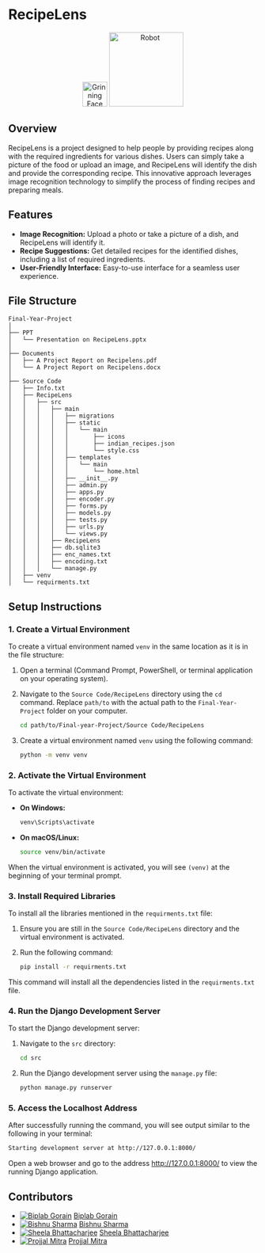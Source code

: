 # RecipeLens

<p align="center"> 
<img src="https://raw.githubusercontent.com/Tarikul-Islam-Anik/Animated-Fluent-Emojis/master/Emojis/Smilies/Grinning%20Face.png" alt="Grinning Face" width="50" height="50" />
<img src="https://raw.githubusercontent.com/Tarikul-Islam-Anik/Animated-Fluent-Emojis/master/Emojis/Smilies/Robot.png" alt="Robot" width="150" height="150" />
</p>

## Overview

RecipeLens is a project designed to help people by providing recipes along with the required ingredients for various dishes. Users can simply take a picture of the food or upload an image, and RecipeLens will identify the dish and provide the corresponding recipe. This innovative approach leverages image recognition technology to simplify the process of finding recipes and preparing meals.

## Features

- **Image Recognition:** Upload a photo or take a picture of a dish, and RecipeLens will identify it.
- **Recipe Suggestions:** Get detailed recipes for the identified dishes, including a list of required ingredients.
- **User-Friendly Interface:** Easy-to-use interface for a seamless user experience.
  

## File Structure

    Final-Year-Project
    │
    ├── PPT
    │   └── Presentation on RecipeLens.pptx
    │
    ├── Documents
    │   ├── A Project Report on Recipelens.pdf
    │   └── A Project Report on Recipelens.docx
    │
    ├── Source Code
    │   ├── Info.txt
    │   ├── RecipeLens
    │   │   ├── src
    │   │   │   ├── main
    │   │   │   │   ├── migrations
    │   │   │   │   ├── static
    │   │   │   │   │   └── main
    │   │   │   │   │       ├── icons
    │   │   │   │   │       ├── indian_recipes.json
    │   │   │   │   │       └── style.css
    │   │   │   │   ├── templates
    │   │   │   │   │   └── main
    │   │   │   │   │       └── home.html
    │   │   │   │   ├── __init__.py
    │   │   │   │   ├── admin.py
    │   │   │   │   ├── apps.py
    │   │   │   │   ├── encoder.py
    │   │   │   │   ├── forms.py
    │   │   │   │   ├── models.py
    │   │   │   │   ├── tests.py
    │   │   │   │   ├── urls.py
    │   │   │   │   └── views.py
    │   │   │   ├── RecipeLens
    │   │   │   ├── db.sqlite3
    │   │   │   ├── enc_names.txt
    │   │   │   ├── encoding.txt
    │   │   │   └── manage.py
    │   ├── venv
    │   └── requirments.txt


## Setup Instructions

### 1. Create a Virtual Environment

To create a virtual environment named `venv` in the same location as it is in the file structure:

1. Open a terminal (Command Prompt, PowerShell, or terminal application on your operating system).
2. Navigate to the `Source Code/RecipeLens` directory using the `cd` command. Replace `path/to` with the actual path to the `Final-Year-Project` folder on your computer.

    ```sh
    cd path/to/Final-year-Project/Source Code/RecipeLens
    ```

3. Create a virtual environment named `venv` using the following command:

    ```sh
    python -m venv venv
    ```

### 2. Activate the Virtual Environment

To activate the virtual environment:

- **On Windows:**

    ```sh
    venv\Scripts\activate
    ```

- **On macOS/Linux:**

    ```sh
    source venv/bin/activate
    ```

When the virtual environment is activated, you will see `(venv)` at the beginning of your terminal prompt.

### 3. Install Required Libraries

To install all the libraries mentioned in the `requirments.txt` file:

1. Ensure you are still in the `Source Code/RecipeLens` directory and the virtual environment is activated.
2. Run the following command:

    ```sh
    pip install -r requirments.txt
    ```

This command will install all the dependencies listed in the `requirments.txt` file.

### 4. Run the Django Development Server

To start the Django development server:

1. Navigate to the `src` directory:

    ```sh
    cd src
    ```

2. Run the Django development server using the `manage.py` file:

    ```sh
    python manage.py runserver
    ```

### 5. Access the Localhost Address

After successfully running the command, you will see output similar to the following in your terminal:

```sh
Starting development server at http://127.0.0.1:8000/
```
Open a web browser and go to the address http://127.0.0.1:8000/ to view the running Django application.

## Contributors
- [![Biplab Gorain](https://github.com/BiplabGorain.png?size=50)](https://github.com/BiplabGorain) [Biplab Gorain](https://github.com/BiplabGorain)
- [![Bishnu Sharma](https://github.com/vishnusharma7.png?size=50)](https://github.com/vishnusharma7) [Bishnu Sharma](https://github.com/vishnusharma7)
- [![Sheela Bhattacharjee](https://github.com/Sheelabhattacharjee.png?size=50)](https://github.com/Sheelabhattacharjee) [Sheela Bhattacharjee](https://github.com/Sheelabhattacharjee)
- [![Projjal Mitra](https://github.com/PROJJALL.png?size=50)](https://github.com/PROJJALL) [Projjal Mitra](https://github.com/PROJJALL)
